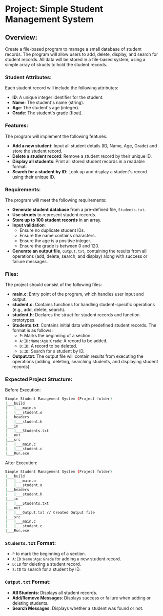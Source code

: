 # Project: Simple Student Management System

## Overview:
Create a file-based program to manage a small database of student records. The program will allow users to add, delete, display, and search for student records. All data will be stored in a file-based system, using a simple array of structs to hold the student records.

### Student Attributes:
Each student record will include the following attributes:
 - **ID**: A unique integer identifier for the student.
 - **Name**: The student's name (string).
 - **Age**: The student's age (integer).
 - **Grade**: The student's grade (float).

### Features:
The program will implement the following features:
- **Add a new student**: Input all student details (ID, Name, Age, Grade) and store the student record.
- **Delete a student record**: Remove a student record by their unique ID.
- **Display all students**: Print all stored student records in a readable format.
- **Search for a student by ID**: Look up and display a student's record using their unique ID.

### Requirements:
The program will meet the following requirements:
- **Generate student database** from a pre-defined file, `Students.txt`.
- **Use structs** to represent student records.
- **Store up to 100 student records** in an array.
- **Input validation**:
  - Ensure no duplicate student IDs.
  - Ensure the name contains characters.
  - Ensure the age is a positive integer.
  - Ensure the grade is between 0 and 120.
- **Generate an output file**, `Output.txt`, containing the results from all operations (add, delete, search, and display) along with success or failure messages.

### Files:
The project should consist of the following files:
- **main.c**: Entry point of the program, which handles user input and output.
- **student.c**: Contains functions for handling student-specific operations (e.g., add, delete, search).
- **student.h**: Declares the struct for student records and function prototypes.
- **Students.txt**: Contains initial data with predefined student records. The format is as follows:
  - `P`: Marks the beginning of a section.
  - `A:ID:Name:Age:Grade`: A record to be added.
  - `D:ID`: A record to be deleted.
  - `S:ID`: Search for a student by ID.
- **Output.txt**: The output file will contain results from executing the operations (adding, deleting, searching students, and displaying student records).

### Expected Project Structure:
Before Execution:

```bash
Simple Student Management System (Project folder)
|___build
|   |___main.o
|   |___student.o
|___headers
|   |___student.h
|___in
|   |___Students.txt
|___out
|___src
|   |___main.c
|   |___student.c
|___Run.exe
```

After Execution:

```bash
Simple Student Management System (Project folder)
|___build
|   |___main.o
|   |___student.o
|___headers
|   |___student.h
|___in
|   |___Students.txt
|___out
|   |___Output.txt // Created Output file
|___src
|   |___main.c
|   |___student.c
|___Run.exe
```


### `Students.txt` Format:
- `P` to mark the beginning of a section.
- `A:ID:Name:Age:Grade` for adding a new student record.
- `D:ID` for deleting a student record.
- `S:ID` to search for a student by ID.

### `Output.txt` Format:
- **All Students**: Displays all student records.
- **Add/Remove Messages**: Displays success or failure when adding or deleting students.
- **Search Messages**: Displays whether a student was found or not.
